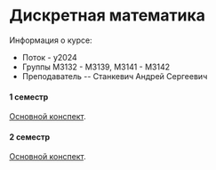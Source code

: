 # Дискретная математика

Информация о курсе:

* Поток - y2024
* Группы М3132 - М3139, M3141 - M3142
* Преподаватель -- Станкевич Андрей Сергеевич

#### 1 семестр

[Основной конспект](./semester_1/Дискретная%20математика.pdf).

#### 2 семестр

[Основной конспект](./semester_2/Discret_Math.pdf).


